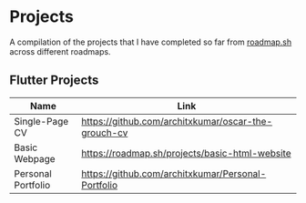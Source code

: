 # Projects
A compilation of the projects that I have completed so far from [roadmap.sh](https://roadmap.sh) across different roadmaps.
## Flutter Projects
| Name | Link |
| --- | ---| 
| Single-Page CV | https://github.com/architxkumar/oscar-the-grouch-cv |
| Basic Webpage | https://roadmap.sh/projects/basic-html-website |
| Personal Portfolio | https://github.com/architxkumar/Personal-Portfolio |
